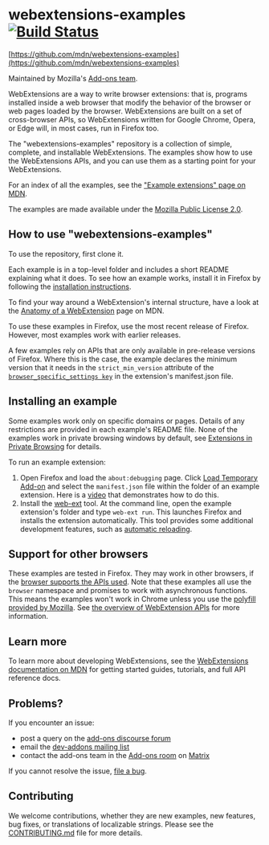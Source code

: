 # webextensions-examples [![Build Status](https://travis-ci.org/mdn/webextensions-examples.svg?branch=master)](https://travis-ci.org/mdn/webextensions-examples)

[https://github.com/mdn/webextensions-examples](https://github.com/mdn/webextensions-examples)

Maintained by Mozilla's [Add-ons team](https://wiki.mozilla.org/Add-ons).

WebExtensions are a way to write browser extensions: that is, programs
installed inside a web browser that modify the behavior of the browser or
web pages loaded by the browser. WebExtensions are built on a set of
cross-browser APIs, so WebExtensions written for Google Chrome, Opera, or 
Edge will, in most cases, run in Firefox too.

The "webextensions-examples" repository is a collection of simple, 
complete, and installable WebExtensions. The examples show how to use the
WebExtensions APIs, and you can use them as a starting point for your 
WebExtensions.

For an index of all the examples, see the ["Example extensions" page on MDN](https://developer.mozilla.org/Add-ons/WebExtensions/Examples).

The examples are made available under the
[Mozilla Public License 2.0](https://www.mozilla.org/en-US/MPL/2.0/).

## How to use "webextensions-examples"

To use the repository, first clone it.

Each example is in a top-level folder and includes a short README explaining
what it does. To see how an example works, install it in Firefox by following 
the [installation instructions](#installing-an-example). 

To find your way around a WebExtension's internal structure, have a look at the
[Anatomy of a WebExtension](https://developer.mozilla.org/en-US/Add-ons/WebExtensions/Anatomy_of_a_WebExtension)
page on MDN.

To use these examples in Firefox, use the most recent release of Firefox.
However, most examples work with earlier releases.

A few examples rely on APIs that are only available in pre-release versions 
of Firefox. Where this is the case, the example declares the minimum version
that it needs in the `strict_min_version` attribute of the
[`browser_specific_settings key`](https://developer.mozilla.org/en-US/Add-ons/WebExtensions/manifest.json/browser_specific_settings)
in the extension's manifest.json file.

## Installing an example

Some examples work only on specific domains or pages. Details of any 
restrictions are provided in each example's README file. None of the 
examples work in private browsing windows by default, see 
[Extensions in Private Browsing](https://support.mozilla.org/en-US/kb/extensions-private-browsing#w_enabling-or-disabling-extensions-in-private-windows) 
for details.

To run an example extension:

1. Open Firefox and load the `about:debugging` page. Click 
   [Load Temporary Add-on](https://developer.mozilla.org/en-US/Add-ons/WebExtensions/Temporary_Installation_in_Firefox)
   and select the `manifest.json` file within the folder of an example extension.
   Here is a [video](https://www.youtube.com/watch?v=cer9EUKegG4)
   that demonstrates how to do this.
2. Install the
   [web-ext](https://developer.mozilla.org/en-US/Add-ons/WebExtensions/Getting_started_with_web-ext)
   tool. At the command line, open the example extension's folder and type
   `web-ext run`. This launches Firefox and installs the extension automatically.
   This tool provides some additional development features, such as
   [automatic reloading](https://developer.mozilla.org/en-US/Add-ons/WebExtensions/Getting_started_with_web-ext#Automatic_extension_reloading).

## Support for other browsers

These examples are tested in Firefox. They may work in other browsers, if the
[browser supports the APIs used](https://developer.mozilla.org/en-US/docs/Mozilla/Add-ons/WebExtensions/Browser_support_for_JavaScript_APIs).
Note that these examples all use the `browser` namespace and promises to 
work with asynchronous functions. This means the examples won't work in 
Chrome unless you use the 
[polyfill provided by Mozilla](https://github.com/mozilla/webextension-polyfill).
See [the overview of WebExtension APIs](https://developer.mozilla.org/en-US/docs/Mozilla/Add-ons/WebExtensions/API) 
for more information.

## Learn more

To learn more about developing WebExtensions, see the
[WebExtensions documentation on MDN](https://developer.mozilla.org/en-US/Add-ons/WebExtensions)
for getting started guides, tutorials, and full API reference docs.

## Problems?

If you encounter an issue:
- post a query on the [add-ons discourse forum](https://discourse.mozilla.org/c/add-ons)
- email the [dev-addons mailing list](https://mail.mozilla.org/listinfo/dev-addons)
- contact the add-ons team in the [Add-ons room](https://chat.mozilla.org/#/room/#addons:mozilla.org) on [Matrix](https://wiki.mozilla.org/Matrix)

If you cannot resolve the issue, [file a bug](https://github.com/mdn/webextensions-examples/issues/new).

## Contributing

We welcome contributions, whether they are new examples, new features, bug 
fixes, or translations of localizable strings. Please see the 
[CONTRIBUTING.md](https://github.com/mdn/webextensions-examples/blob/master/CONTRIBUTING.md)
file for more details.
